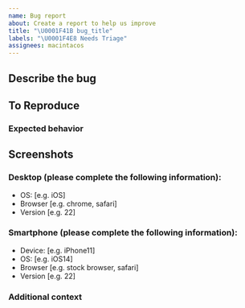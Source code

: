 ```yaml
---
name: Bug report
about: Create a report to help us improve
title: "\U0001F41B bug_title"
labels: "\U0001F4E8 Needs Triage"
assignees: macintacos
---
```


## Describe the bug

<!-- A clear and concise description of what the bug is. -->

## To Reproduce

<!--
Steps to reproduce the behavior:
1. Go to '...'
2. Click on '....'
3. Scroll down to '....'
4. See error
-->

### Expected behavior

<!-- A clear and concise description of what you expected to happen. -->

## Screenshots

<!-- If applicable, add screenshots to help explain your problem. -->

### Desktop (please complete the following information):

- OS: [e.g. iOS]
- Browser [e.g. chrome, safari]
- Version [e.g. 22]

### Smartphone (please complete the following information):

- Device: [e.g. iPhone11]
- OS: [e.g. iOS14]
- Browser [e.g. stock browser, safari]
- Version [e.g. 22]

### Additional context

<!-- Add any other context about the problem here. -->
